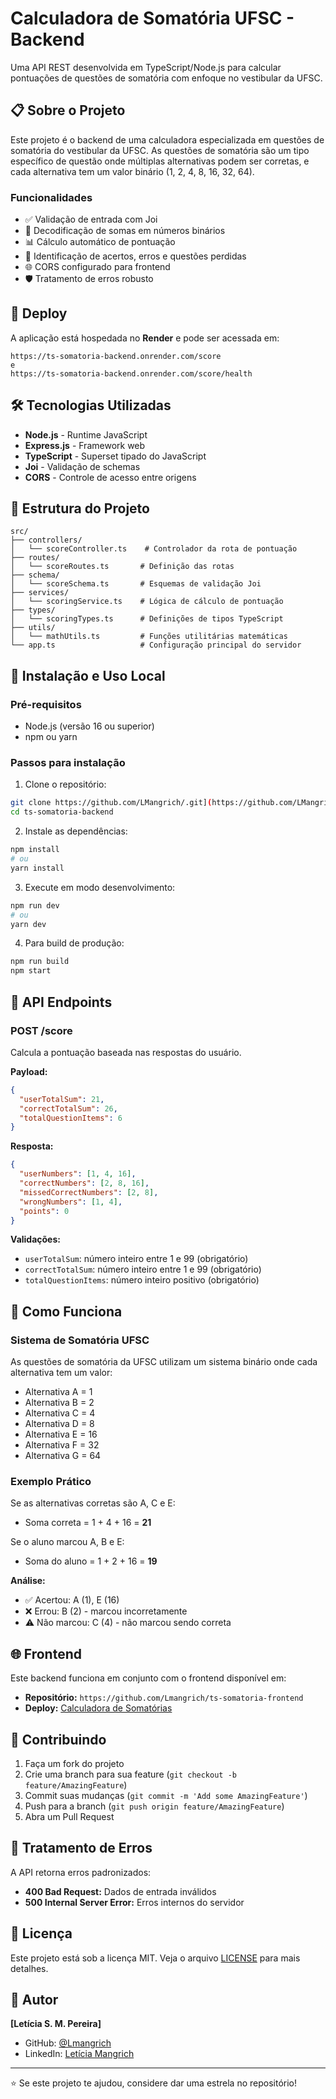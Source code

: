 # Calculadora de Somatória UFSC - Backend

Uma API REST desenvolvida em TypeScript/Node.js para calcular pontuações de questões de somatória com enfoque no vestibular da UFSC.

## 📋 Sobre o Projeto

Este projeto é o backend de uma calculadora especializada em questões de somatória do vestibular da UFSC. As questões de somatória são um tipo específico de questão onde múltiplas alternativas podem ser corretas, e cada alternativa tem um valor binário (1, 2, 4, 8, 16, 32, 64).

### Funcionalidades

- ✅ Validação de entrada com Joi
- 🔢 Decodificação de somas em números binários
- 📊 Cálculo automático de pontuação
- 🎯 Identificação de acertos, erros e questões perdidas
- 🌐 CORS configurado para frontend
- 🛡️ Tratamento de erros robusto

## 🚀 Deploy

A aplicação está hospedada no **Render** e pode ser acessada em:

```
https://ts-somatoria-backend.onrender.com/score
e
https://ts-somatoria-backend.onrender.com/score/health
```

## 🛠️ Tecnologias Utilizadas

- **Node.js** - Runtime JavaScript
- **Express.js** - Framework web
- **TypeScript** - Superset tipado do JavaScript
- **Joi** - Validação de schemas
- **CORS** - Controle de acesso entre origens

## 📁 Estrutura do Projeto

```
src/
├── controllers/
│   └── scoreController.ts    # Controlador da rota de pontuação
├── routes/
│   └── scoreRoutes.ts       # Definição das rotas
├── schema/
│   └── scoreSchema.ts       # Esquemas de validação Joi
├── services/
│   └── scoringService.ts    # Lógica de cálculo de pontuação
├── types/
│   └── scoringTypes.ts      # Definições de tipos TypeScript
├── utils/
│   └── mathUtils.ts         # Funções utilitárias matemáticas
└── app.ts                   # Configuração principal do servidor
```

## 🔧 Instalação e Uso Local

### Pré-requisitos

- Node.js (versão 16 ou superior)
- npm ou yarn

### Passos para instalação

1. Clone o repositório:
```bash
git clone https://github.com/LMangrich/.git](https://github.com/LMangrich/ts-somatoria-backend.git
cd ts-somatoria-backend
```

2. Instale as dependências:
```bash
npm install
# ou
yarn install
```

3. Execute em modo desenvolvimento:
```bash
npm run dev
# ou
yarn dev
```

4. Para build de produção:
```bash
npm run build
npm start
```

## 📡 API Endpoints

### POST /score

Calcula a pontuação baseada nas respostas do usuário.

**Payload:**
```json
{
  "userTotalSum": 21,
  "correctTotalSum": 26,
  "totalQuestionItems": 6
}
```

**Resposta:**
```json
{
  "userNumbers": [1, 4, 16],
  "correctNumbers": [2, 8, 16],
  "missedCorrectNumbers": [2, 8],
  "wrongNumbers": [1, 4],
  "points": 0
}
```

**Validações:**
- `userTotalSum`: número inteiro entre 1 e 99 (obrigatório)
- `correctTotalSum`: número inteiro entre 1 e 99 (obrigatório)  
- `totalQuestionItems`: número inteiro positivo (obrigatório)

## 🧮 Como Funciona

### Sistema de Somatória UFSC

As questões de somatória da UFSC utilizam um sistema binário onde cada alternativa tem um valor:
- Alternativa A = 1
- Alternativa B = 2  
- Alternativa C = 4
- Alternativa D = 8
- Alternativa E = 16
- Alternativa F = 32
- Alternativa G = 64

### Exemplo Prático

Se as alternativas corretas são A, C e E:
- Soma correta = 1 + 4 + 16 = **21**

Se o aluno marcou A, B e E:
- Soma do aluno = 1 + 2 + 16 = **19**

**Análise:**
- ✅ Acertou: A (1), E (16)
- ❌ Errou: B (2) - marcou incorretamente
- ⚠️ Não marcou: C (4) - não marcou sendo correta

## 🌐 Frontend

Este backend funciona em conjunto com o frontend disponível em:
- **Repositório:** `https://github.com/Lmangrich/ts-somatoria-frontend`
- **Deploy:** [Calculadora de Somatórias](https://lmangrich.github.io/ts-somatoria-frontend/)
  
## 🤝 Contribuindo

1. Faça um fork do projeto
2. Crie uma branch para sua feature (`git checkout -b feature/AmazingFeature`)
3. Commit suas mudanças (`git commit -m 'Add some AmazingFeature'`)
4. Push para a branch (`git push origin feature/AmazingFeature`)
5. Abra um Pull Request

## 🐛 Tratamento de Erros

A API retorna erros padronizados:

- **400 Bad Request:** Dados de entrada inválidos
- **500 Internal Server Error:** Erros internos do servidor

## 📄 Licença

Este projeto está sob a licença MIT. Veja o arquivo [LICENSE](LICENSE) para mais detalhes.

## 👤 Autor

**[Letícia S. M. Pereira]**
- GitHub: [@Lmangrich](https://github.com/Lmangrich)
- LinkedIn: [Letícia Mangrich](www.linkedin.com/in/letícia-souza-mangrich-pereira)

---

⭐ Se este projeto te ajudou, considere dar uma estrela no repositório!
